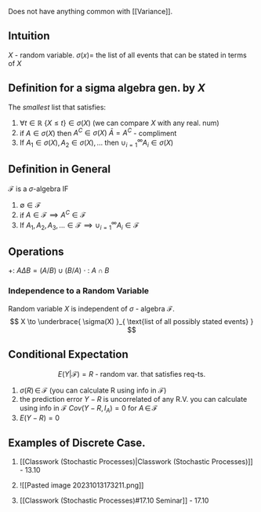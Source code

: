 Does not have anything common with [[Variance]].

## Intuition
$X$ - random variable. 
$\sigma(x) =$ the list of all events that can be stated in terms of $X$

## Definition for a sigma algebra gen. by $X$
The *smallest* list that satisfies:
1) $\forall t \in \mathbb{R}$    $\{ X \leq t \} \in \sigma(X)$  (we can compare $X$ with any real. num)
2) if  $A \in \sigma(X)$ then  $A^{C}\in\sigma(X)$      $\bar{A}=A^{C}$ - compliment
3) If  $A_{1} \in \sigma(X), A_{2} \in \sigma(X), \dots$ then $\cup_{i=1}^{\infty}A_{i}\in\sigma(X)$

## Definition in General
$\mathcal{F}$ is a $\sigma$-algebra IF
1) $\emptyset \in \mathcal{F}$
2) if $A\in \mathcal{F} \implies A^{C} \in \mathcal{F}$
3) If $A_{1},A_{2},A_{3},\dots\in \mathcal{F} \implies \cup_{i=1}^{\infty}A_{i}\in\mathcal{F}$

## Operations
+: $A \Delta B = (A/B)\cup(B/A)$
$\cdot$ : $A\cap  B$

### Independence to a Random Variable
Random variable $X$ is independent of $\sigma$ - algebra $\mathcal{F}$. 
$$
X \to \underbrace{ \sigma(X) }_{ \text{list of all possibly stated events} }
$$
## Conditional Expectation
$$
E(Y | \mathcal{F}) = R \text{ - random var. that satisfies req-ts.}
$$
1) $\sigma(R) \, \in \,\mathcal{F}$      (you can calculate R using info in $\mathcal{F}$)
2) the prediction error $Y-R$ is uncorrelated of any R.V. you can calculate using info in $\mathcal{F}$
 $Cov(Y-R, I_{A}) = 0$ for  $A\, \in \,\mathcal{F}$
3) $E(Y-R)= 0$
## Examples of Discrete Case.
1) [[Classwork (Stochastic Processes)|Classwork (Stochastic Processes)]] - 13.10

2) ![[Pasted image 20231013173211.png]]
3) [[Classwork (Stochastic Processes)#17.10 Seminar]] - 17.10
